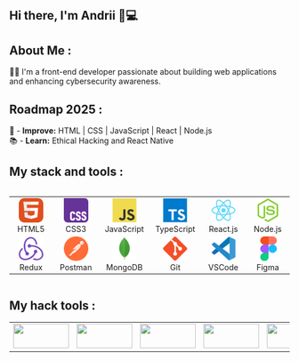 ## Hi there, I'm Andrii 👋💻

## About Me :
👨‍💻 I'm a front-end developer passionate about building web applications and enhancing cybersecurity awareness.

## Roadmap 2025 :
📌 - **Improve:** HTML | CSS | JavaScript | React | Node.js  
📚 - **Learn:** Ethical Hacking and React Native

## My stack and tools :
<div style="display: flex; align-items: flex-start; align: center">
<table align="center">
  <tr>
    <td align="center"  width="88">
      <img src="./images/01-html.svg" alt="HTML5" width="44" height="44"/>
      <br>HTML5
    </td>
    <td align="center" width="88">
      <img src="./images/02-css.svg" alt="CSS3" width="44" height="44"/>
      <br>CSS3
    </td>
    <td align="center" width="88">  
      <img src="./images/03-js.svg" alt="JS" width="44" height="44"/>
      <br>JavaScript
    </td>
    <td align="center" width="88">
      <img src="./images/04-ts.svg" alt="TS" width="44" height="44"/>
      <br>TypeScript
    </td>
    <td align="center" width="88">
      <img src="./images/05-react.svg" alt="React" width="44" height="44"/>
      <br>React.js
    </td>
    <td align="center" width="88">
      <img src="./images/06-nodejs.svg" alt="Node.js" width="44" height="44"/>
      <br>Node.js
    </td>
    
  </tr>
  <tr>
    <td align="center" width="88">
        <img src="./images/09-redux.svg" alt="Redux" width="44" height="44"/>
      <br>Redux
    </td>
      <td align="center" width="88">
        <img src="./images/10-postman.svg" alt="Postman" width="44" height="44"/>
      <br>Postman
    </td>
      </td>
      <td align="center" width="88">
        <img src="./images/07-mongodb.svg" alt="MongoDB" width="44" height="44"/>
      <br>MongoDB
     </td>
     <td align="center" width="88">
        <img src="./images/12-git.svg" alt="Git" width="44" height="44"/>
      <br>Git
    </td>
    <td align="center" width="88">
      <img src="./images/11-vscode.svg" alt="Visual Studio Code" width="44" height="44"/>
      <br>VSCode
    </td>
    <td align="center" width="88">
      <img src="./images/13-figma.svg" alt="Figma" width="44" height="44"/>
      <br>Figma
    </td>
  </tr>
</table>
</div>

## My hack tools :
<div >
  <table align="center">
    <tr>
      <td align="center" width="100">
        <img src="https://img.shields.io/badge/ParrotOS_Linux-blue?style=for-the-badge&logo=kalilinux&logoColor=white" width="100" height="44"/>
      </td>
      <td align="center" width="100">
        <img src="https://img.shields.io/badge/Metasploit-0096FF?style=for-the-badge&logo=metasploit&logoColor=white" width="100" height="44"/>
      </td>
      <td align="center" width="100">
        <img src="https://img.shields.io/badge/Nmap-4682B4?style=for-the-badge&logo=nmap&logoColor=white" width="100" height="44"/>
      </td>
      <td align="center" width="100">
        <img src="https://img.shields.io/badge/Wireshark-1679A7?style=for-the-badge&logo=wireshark&logoColor=white" width="100" height="44"/>
      </td>
      <td align="center" width="100">
        <img src="https://img.shields.io/badge/Aircrack--ng-gray?style=for-the-badge&logo=wifi&logoColor=white" width="100" height="44"/>
      </td>
      <td align="center" width="100">
        <img src="https://img.shields.io/badge/Tor-%238A2BE2?style=for-the-badge&logo=torbrowser&logoColor=white" width="100" height="44"/>
      </td>
      <td align="center" width="100">
        <img src="https://img.shields.io/badge/SQLmap-FFD700?style=for-the-badge&logo=sqlite&logoColor=black" width="100" height="44"/>
      </td>
      <td align="center" width="100">
        <img src="https://img.shields.io/badge/John_the_Ripper-darkred?style=for-the-badge&logo=linux&logoColor=white" width="100" height="44"/>
      </td>
      <td align="center" width="100">
        <img src="https://img.shields.io/badge/Hydra-darkgreen?style=for-the-badge&logo=linux&logoColor=white" width="100" height="44"/>
      </td>
    </tr>
  </table>
</div>
